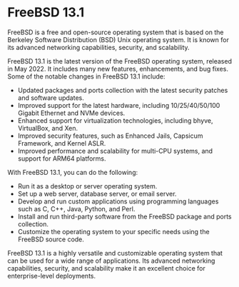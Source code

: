 # FreeBSD 13.1

FreeBSD is a free and open-source operating system that is based on the Berkeley Software Distribution (BSD) Unix operating system. It is known for its advanced networking capabilities, security, and scalability.

FreeBSD 13.1 is the latest version of the FreeBSD operating system, released in May 2022. It includes many new features, enhancements, and bug fixes. Some of the notable changes in FreeBSD 13.1 include:

-   Updated packages and ports collection with the latest security patches and software updates.
-   Improved support for the latest hardware, including 10/25/40/50/100 Gigabit Ethernet and NVMe devices.
-   Enhanced support for virtualization technologies, including bhyve, VirtualBox, and Xen.
-   Improved security features, such as Enhanced Jails, Capsicum Framework, and Kernel ASLR.
-   Improved performance and scalability for multi-CPU systems, and support for ARM64 platforms.

With FreeBSD 13.1, you can do the following:

-   Run it as a desktop or server operating system.
-   Set up a web server, database server, or email server.
-   Develop and run custom applications using programming languages such as C, C++, Java, Python, and Perl.
-   Install and run third-party software from the FreeBSD package and ports collection.
-   Customize the operating system to your specific needs using the FreeBSD source code.

FreeBSD 13.1 is a highly versatile and customizable operating system that can be used for a wide range of applications. Its advanced networking capabilities, security, and scalability make it an excellent choice for enterprise-level deployments.